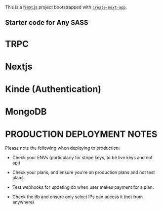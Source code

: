 This is a [Next.js](https://nextjs.org) project bootstrapped with [`create-next-app`](https://nextjs.org/docs/app/api-reference/cli/create-next-app).

## Starter code for Any SASS

# TRPC
# Nextjs
# Kinde (Authentication)
# MongoDB


# PRODUCTION DEPLOYMENT NOTES

Please note the following when deploying to production: 

* Check your ENVs (particularly for stripe keys, to be live keys and not api)

* Check your plans, and ensure you're on production plans and not test plans.

* Test webhooks for updating db when user makes payment for a plan.

* Check the db and ensure only select IPs can access it (not from anywhere)